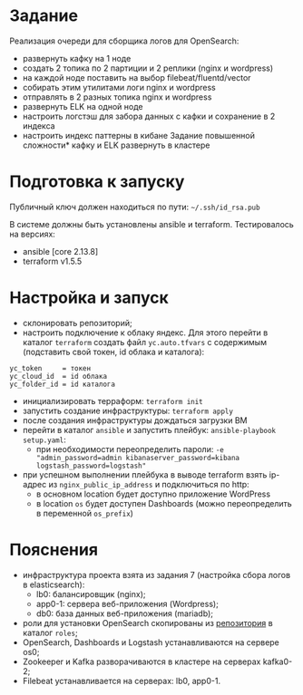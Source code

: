 # Задание

Реализация очереди для сборщика логов для OpenSearch:
- развернуть кафку на 1 ноде
- создать 2 топика по 2 партиции и 2 реплики (nginx и wordpress)
- на каждой ноде поставить на выбор filebeat/fluentd/vector
- собирать этим утилитами логи nginx и wordpress
- отправлять в 2 разных топика nginx и wordpress
- развернуть ELK на одной ноде
- настроить логстэш для забора данных с кафки и сохранение в 2 индекса
- настроить индекс паттерны в кибане
Задание повышенной сложности* кафку и ELK развернуть в кластере


# Подготовка к запуску

Публичный ключ должен находиться по пути: ```~/.ssh/id_rsa.pub```

В системе должны быть установлены ansible и terraform. Тестировалось на версиях:
* ansible [core 2.13.8]
* terraform v1.5.5

# Настройка и запуск

* склонировать репозиторий;
* настроить подключение к облаку яндекс. Для этого перейти в каталог ```terraform``` создать файл ```yc.auto.tfvars``` с содержимым (подставить свой токен, id облака и каталога):

```
yc_token     = токен
yc_cloud_id  = id облака
yc_folder_id = id каталога
```

* инициализировать терраформ: ```terraform init```
* запустить создание инфраструктуры: ```terraform apply```
* после создания инфраструктуры дождаться загрузки ВМ
* перейти в каталог ```ansible``` и запустить плейбук: ```ansible-playbook setup.yaml```:
  * при необходимости переопределить пароли: ```-e "admin_password=admin kibanaserver_password=kibana logstash_password=logstash"```
* при успешном выполнении плейбука в выводе terraform взять ip-адрес из ```nginx_public_ip_address``` и подключиться по http:
  * в основном location будет доступно приложение WordPress
  * в location ```os``` будет доступен Dashboards (можно переопределить в переменной ```os_prefix```)

# Пояснения

* инфраструктура проекта взята из задания 7 (настройка сбора логов в elasticsearch):
  * lb0: балансировщик (nginx);
  * app0-1: сервера веб-приложения (Wordpress);
  * db0: база данных веб-приложения (mariadb);
* роли для установки OpenSearch скопированы из [репозитория](https://github.com/opensearch-project/ansible-playbook) в каталог ```roles```;
* OpenSearch, Dashboards и Logstash устанавливаются на сервере os0;
* Zookeeper и Kafka разворачиваются в кластере на серверах kafka0-2;
* Filebeat устанавливается на серверах: lb0, app0-1.
